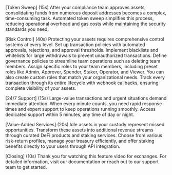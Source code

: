 [Token Sweep] (15s)
After your compliance team approves assets, consolidating funds from numerous deposit addresses becomes a complex, time-consuming task. Automated token sweep simplifies this process, reducing operational overhead and gas costs while maintaining the security standards you need.

[Risk Control] (40s)
Protecting your assets requires comprehensive control systems at every level.
Set up transaction policies with automated approvals, rejections, and approval thresholds. Implement blacklists and whitelists for large withdrawals to prevent unauthorized transactions. 
Define governance policies to streamline team operations such as deleting team members. 
Assign specific roles to your team members, including preset roles like Admin, Approver, Spender, Staker, Operator, and Viewer. You can also create custom roles that match your organizational needs. 
Track every transaction through its entire lifecycle with webhook callbacks, ensuring complete visibility of your assets.

[24/7 Support] (15s)
Large-value transactions and urgent situations demand immediate attention. When every minute counts, you need rapid response times and expert support to keep operations running smoothly. Access dedicated support within 5 minutes, any time of day or night.

[Value-Added Services] (20s)
Idle assets in your custody represent missed opportunities. Transform these assets into additional revenue streams through curated DeFi products and staking services. Choose from various risk-return profiles, manage your treasury efficiently, and offer staking benefits directly to your users through API integration.

[Closing] (10s)
Thank you for watching this feature video for exchanges. For detailed information, visit our documentation or reach out to our support team to get started.
